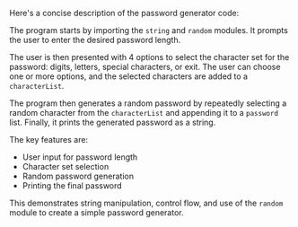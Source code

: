 Here's a concise description of the password generator code:

The program starts by importing the `string` and `random` modules. It prompts the user to enter the desired password length.

The user is then presented with 4 options to select the character set for the password: digits, letters, special characters, or exit. The user can choose one or more options, and the selected characters are added to a `characterList`.

The program then generates a random password by repeatedly selecting a random character from the `characterList` and appending it to a `password` list. Finally, it prints the generated password as a string.

The key features are:
- User input for password length
- Character set selection
- Random password generation
- Printing the final password

This demonstrates string manipulation, control flow, and use of the `random` module to create a simple password generator.

